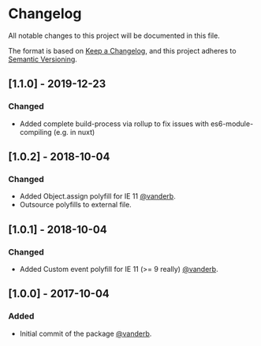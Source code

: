 # Changelog
All notable changes to this project will be documented in this file.

The format is based on [Keep a Changelog](https://keepachangelog.com/en/1.0.0/),
and this project adheres to [Semantic Versioning](https://semver.org/spec/v2.0.0.html).

## [1.1.0] - 2019-12-23
### Changed
- Added complete build-process via rollup to fix issues with es6-module-compiling (e.g. in nuxt)

## [1.0.2] - 2018-10-04

### Changed
- Added Object.assign polyfill for IE 11 [@vanderb](https://github.com/vanderb).
- Outsource polyfills to external file.

## [1.0.1] - 2018-10-04

### Changed
- Added Custom event polyfill for IE 11 (>= 9 really) [@vanderb](https://github.com/vanderb).

## [1.0.0] - 2017-10-04
### Added
- Initial commit of the package [@vanderb](https://github.com/vanderb).

